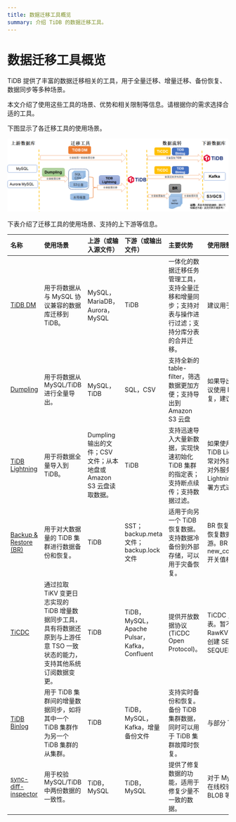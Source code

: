 ```yaml
---
title: 数据迁移工具概览
summary: 介绍 TiDB 的数据迁移工具。
---
```


# 数据迁移工具概览

TiDB 提供了丰富的数据迁移相关的工具，用于全量迁移、增量迁移、备份恢复、数据同步等多种场景。

本文介绍了使用这些工具的场景、优势和相关限制等信息。请根据你的需求选择合适的工具。

下图显示了各迁移工具的使用场景。

![TiDB Migration Tools](/media/migration-tools.png)

下表介绍了迁移工具的使用场景、支持的上下游等信息。

| 名称 | 使用场景 | 上游（或输入源文件） | 下游（或输出文件） |主要优势 | 使用限制 |
|:---|:---|:---|:---|:---|:---|
|  [TiDB DM](https://docs.pingcap.com/zh/tidb-data-migration/stable/overview)|用于将数据从与 MySQL 协议兼容的数据库迁移到 TiDB。  |  MySQL，MariaDB，Aurora，MySQL| TiDB   | 一体化的数据迁移任务管理工具，支持全量迁移和增量同步；支持对表与操作进行过滤；支持分库分表的合并迁移。 |  建议用于 1TB 以内的存量数据迁移。|
| [Dumpling](/dumpling-overview.md) | 用于将数据从 MySQL/TiDB 进行全量导出。| MySQL，TiDB| SQL，CSV  | 支持全新的 table-filter，筛选数据更加方便；支持导出到 Amazon S3 云盘|如果导出后计划往非 TiDB 的数据库恢复，建议使用 Dumpling；如果是往另一个 TiDB 恢复，建议使用 BR。 |
| [TiDB Lightning](/tidb-lightning/tidb-lightning-overview.md)| 用于将数据全量导入到 TiDB。|Dumpling 输出的文件；CSV 文件；从本地盘或 Amazon S3 云盘读取数据。 | TiDB | 支持迅速导入大量新数据，实现快速初始化 TiDB 集群的指定表；支持断点续传；支持数据过滤。| 如果使用 Local-backend 进行数据导入，TiDB Lightning 运行后，TiDB 集群将无法正常对外提供服务。如果你不希望 TiDB 集群的对外服务受到影响，可以参考 TiDB Lightning TiDB-backend 中的硬件需求与部署方式进行数据导入。|
|[Backup & Restore (BR)](/br/backup-and-restore-tool.md) |用于对大数据量的 TiDB 集群进行数据备份和恢复。 | TiDB| SST；backup.meta 文件；backup.lock 文件|适用于向另一个 TiDB 恢复数据。支持数据冷备份到外部存储，可以用于灾备恢复。 | BR 恢复到 TiCDC / Drainer 的上游集群时，恢复数据无法由 TiCDC / Drainer 同步到下游。BR 只支持在 new_collations_enabled_on_first_bootstrap 开关值相同的集群之间进行操作。|
| [TiCDC](/ticdc/ticdc-overview.md)| 通过拉取 TiKV 变更日志实现的 TiDB 增量数据同步工具，具有将数据还原到与上游任意 TSO 一致状态的能力，支持其他系统订阅数据变更。|TiDB | TiDB，MySQL，Apache Pulsar，Kafka，Confluent|提供开放数据协议 (TiCDC Open Protocol)。 | TiCDC 只能同步至少存在一个有效索引的表。暂不支持以下场景：暂不支持单独使用 RawKV 的 TiKV 集群。暂不支持在 TiDB 中创建 SEQUENCE 的 DDL 操作和 SEQUENCE 函数。|
|[TiDB Binlog](/tidb-binlog/tidb-binlog-overview.md) | 用于 TiDB 集群间的增量数据同步，如将其中一个 TiDB 集群作为另一个 TiDB 集群的从集群。| TiDB | TiDB，MySQL，Kafka，增量备份文件|支持实时备份和恢复。备份 TiDB 集群数据，同时可以用于 TiDB 集群故障时恢复。 |与部分 TiDB 版本不兼容，不能一起使用。|
|[sync-diff-inspector](/sync-diff-inspector/sync-diff-inspector-overview.md) | 用于校验 MySQL/TiDB 中两份数据的一致性。|TiDB，MySQL | TiDB，MySQL| 提供了修复数据的功能，适用于修复少量不一致的数据。|对于 MySQL 和 TiDB 之间的数据同步不支持在线校验。不支持 JSON、BIT、BINARY、BLOB 等类型的数据。 |